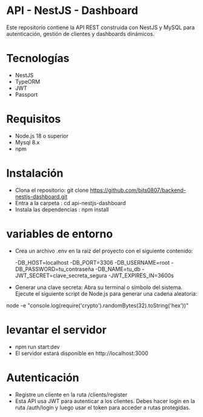 # API - NestJS - Dashboard

Este repositorio contiene la API REST construida con NestJS y MySQL para autenticación, gestión de clientes y dashboards dinámicos.

# Tecnologías

- NestJS
- TypeORM
- JWT
- Passport

# Requisitos

- Node.js 18 o superior
- Mysql 8.x
- npm 

# Instalación 
- Clona el repositorio: git clone https://github.com/bjts0807/backend-nestjs-dashboard.git
- Entra a la carpeta : cd api-nestjs-dashboard
- Instala las dependencias : npm install

# variables de entorno
- Crea un archivo .env en la raiz del proyecto con el siguiente contenido:

  -DB_HOST=localhost
  -DB_PORT=3306
  -DB_USERNAME=root
  -DB_PASSWORD=tu_contraseña
  -DB_NAME=tu_db
  -JWT_SECRET=clave_secreta_segura
  -JWT_EXPIRES_IN=3600s

- Generar una clave secreta: 
Abra su terminal o símbolo del sistema.
Ejecute el siguiente script de Node.js para generar una cadena aleatoria:

node -e "console.log(require('crypto').randomBytes(32).toString('hex'))"

# levantar el servidor

- npm run start:dev
- El servidor estará disponible en http://localhost:3000

# Autenticación

- Registre un cliente en la ruta /clients/register
- Esta API usa JWT para autenticar a los clientes. Debes hacer login en la ruta /auth/login y luego usar el token para acceder a rutas protegidas.







